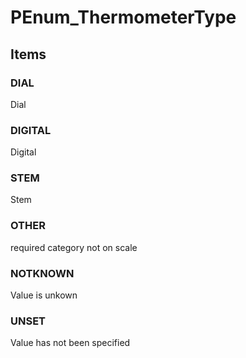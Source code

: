 # PEnum_ThermometerType

## Items

### DIAL
Dial

### DIGITAL
Digital

### STEM
Stem

### OTHER
required category not on scale

### NOTKNOWN
Value is unkown

### UNSET
Value has not been specified
